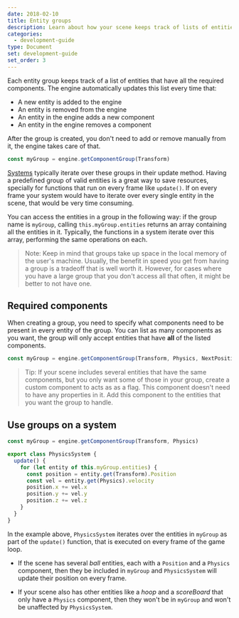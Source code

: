 ```yaml
---
date: 2018-02-10
title: Entity groups
description: Learn about how your scene keeps track of lists of entities that have components in common to make updating them easier.
categories:
  - development-guide
type: Document
set: development-guide
set_order: 3
---
```


Each entity group keeps track of a list of entities that have all the required components. The engine automatically updates this list every time that:

- A new entity is added to the engine
- An entity is removed from the engine
- An entity in the engine adds a new component
- An entity in the engine removes a component

After the group is created, you don't need to add or remove manually from it, the engine takes care of that.

```ts
const myGroup = engine.getComponentGroup(Transform)
```

[Systems]() typically iterate over these groups in their update method. Having a predefined group of valid entities is a great way to save resources, specially for functions that run on every frame like `update()`. If on every frame your system would have to iterate over every single entity in the scene, that would be very time consuming.

You can access the entities in a group in the following way: if the group name is `myGroup`, calling `this.myGroup.entities` returns an array containing all the entities in it. Typically, the functions in a system iterate over this array, performing the same operations on each.

> Note: Keep in mind that groups take up space in the local memory of the user's machine. Usually, the benefit in speed you get from having a group is a tradeoff that is well worth it. However, for cases where you have a large group that you don't access all that often, it might be better to not have one.

## Required components

When creating a group, you need to specify what components need to be present in every entity of the group. You can list as many components as you want, the group will only accept entities that have **all** of the listed components.

```ts
const myGroup = engine.getComponentGroup(Transform, Physics, NextPosition)
```

> Tip: If your scene includes several entities that have the same components, but you only want some of those in your group, create a custom component to acts as as a flag. This component doesn't need to have any properties in it. Add this component to the entities that you want the group to handle.

## Use groups on a system

```ts
const myGroup = engine.getComponentGroup(Transform, Physics)

export class PhysicsSystem {
  update() {
    for (let entity of this.myGroup.entities) {
      const position = entity.get(Transform).Position
      const vel = entity.get(Physics).velocity
      position.x += vel.x
      position.y += vel.y
      position.z += vel.z
    }
  }
}
```

In the example above, `PhysicsSystem` iterates over the entities in `myGroup` as part of the `update()` function, that is executed on every frame of the game loop.

- If the scene has several _ball_ entities, each with a `Position` and a `Physics` component, then they be included in `myGroup` and `PhysicsSystem` will update their position on every frame.

- If your scene also has other entities like a _hoop_ and a _scoreBoard_ that only have a `Physics` component, then they won't be in `myGroup` and won't be unaffected by `PhysicsSystem`.
